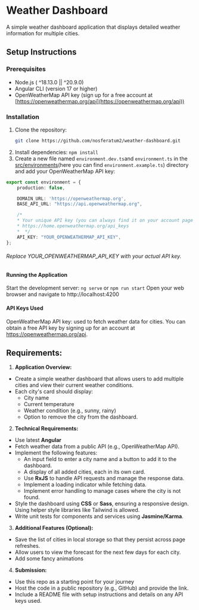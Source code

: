 # Weather Dashboard

A simple weather dashboard application that displays detailed weather information for multiple cities.

## Setup Instructions

### Prerequisites

* Node.js (	^18.13.0 || ^20.9.0)
* Angular CLI (version 17 or higher)
* OpenWeatherMap API key (sign up for a free account
  at [https://openweathermap.org/api](https://openweathermap.org/api))

### Installation

1. Clone the repository:
    ```bash
    git clone https://github.com/nosferatum2/weather-dashboard.git
    ```
2. Install dependencies: `npm install`
3. Create a new file named `environment.dev.ts`and `environment.ts` in the [src/environments]()(here you can find
   `environment.example.ts`) directory and add your
   OpenWeatherMap API key:

```typescript
export const environment = {
    production: false,

    DOMAIN_URL: 'https://openweathermap.org',
    BASE_API_URL: "https://api.openweathermap.org",

    /*
    * Your unique API key (you can always find it on your account page under the "API key" tab)
    * https://home.openweathermap.org/api_keys
    *  */
    API_KEY: "YOUR_OPENWEATHERMAP_API_KEY",
};
```

###### Replace YOUR_OPENWEATHERMAP_API_KEY with your actual API key.

#### Running the Application

Start the development server: `ng serve` or `npm run start`
Open your web browser and navigate to http://localhost:4200

#### API Keys Used

OpenWeatherMap API key: used to fetch weather data for cities. You can obtain a free API key by signing up for an
account at https://openweathermap.org/api.

## Requirements:

1. **Application Overview:**

- Create a simple weather dashboard that allows users to add multiple cities and view their current weather conditions.
- Each city's card should display:
    - City name
    - Current temperature
    - Weather condition (e.g., sunny, rainy)
    - Option to remove the city from the dashboard.

2. **Technical Requirements:**

- Use latest **Angular**
- Fetch weather data from a public API (e.g., OpenWeatherMap API).
- Implement the following features:
    - An input field to enter a city name and a button to add it to the dashboard.
    - A display of all added cities, each in its own card.
    - Use **RxJS** to handle API requests and manage the response data.
    - Implement a loading indicator while fetching data.
    - Implement error handling to manage cases where the city is not found.
- Style the dashboard using **CSS** or **Sass**, ensuring a responsive design.
  Using helper style libraries like Tailwind is allowed.
- Write unit tests for components and services using **Jasmine/Karma**.

3. **Additional Features (Optional):**

- Save the list of cities in local storage so that they persist across page refreshes.
- Allow users to view the forecast for the next few days for each city.
- Add some fancy animations

4. **Submission:**

- Use this repo as a starting point for your journey
- Host the code in a public repository (e.g., GitHub) and provide the link.
- Include a README file with setup instructions and details on any API keys used.
